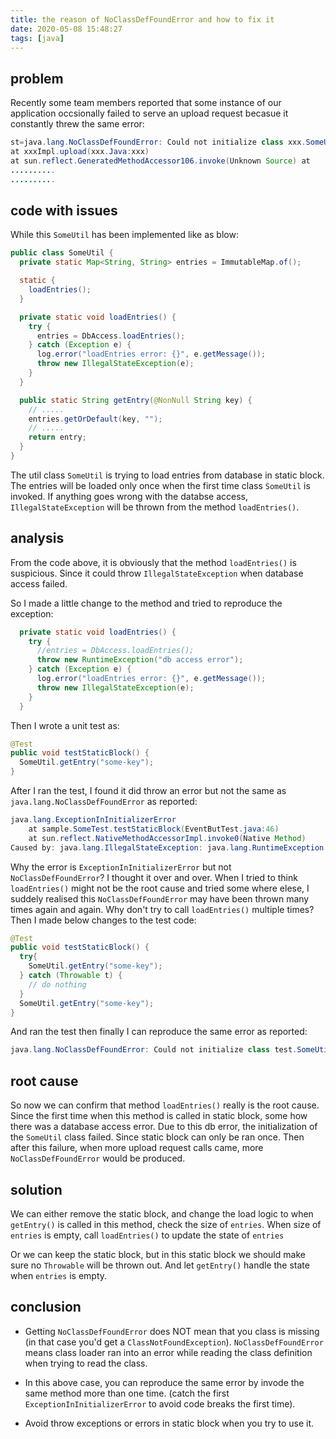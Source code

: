 ```yaml
---
title: the reason of NoClassDefFoundError and how to fix it
date: 2020-05-08 15:48:27
tags: [java]
---
```


## problem
Recently some team members reported that some instance of our application occsionally failed to serve an upload request becasue it constantly threw the same error:

```Java
st=java.lang.NoClassDefFoundError: Could not initialize class xxx.SomeUtil
at xxxImpl.upload(xxx.Java:xxx)
at sun.reflect.GeneratedMethodAccessor106.invoke(Unknown Source) at
..........
..........
```

## code with issues

While this `SomeUtil` has been implemented like as blow:

```Java
public class SomeUtil {
  private static Map<String, String> entries = ImmutableMap.of();

  static {
    loadEntries();
  }

  private static void loadEntries() {
    try {
      entries = DbAccess.loadEntries();
    } catch (Exception e) {
      log.error("loadEntries error: {}", e.getMessage());
      throw new IllegalStateException(e);
    }
  }

  public static String getEntry(@NonNull String key) {
    // .....
    entries.getOrDefault(key, "");
    // .....
    return entry;
  }
}
```

The util class `SomeUtil` is trying to load entries from database in static block.
The entries will be loaded only once when the first time  class `SomeUtil` is invoked.
If anything goes wrong with the databse access, `IllegalStateException` will be thrown from the method `loadEntries()`.

## analysis

From the code above, it is obviously that the method `loadEntries()` is suspicious.
Since it could throw `IllegalStateException` when database access failed.

So I made a little change to the method and tried to reproduce the exception:

```Java
  private static void loadEntries() {
    try {
      //entries = DbAccess.loadEntries();
      throw new RuntimeException("db access error");
    } catch (Exception e) {
      log.error("loadEntries error: {}", e.getMessage());
      throw new IllegalStateException(e);
    }
  }
```

Then I wrote a unit test as:

```Java
@Test
public void testStaticBlock() {
  SomeUtil.getEntry("some-key");
}
```

After I ran the test, I found it did throw an error but not the same as `java.lang.NoClassDefFoundError` as reported:

```Java
java.lang.ExceptionInInitializerError
	at sample.SomeTest.testStaticBlock(EventButTest.java:46)
	at sun.reflect.NativeMethodAccessorImpl.invoke0(Native Method)
Caused by: java.lang.IllegalStateException: java.lang.RuntimeException: db access error
```

Why the error is `ExceptionInInitializerError` but not `NoClassDefFoundError`?
I thought it over and over.
When I tried to think `loadEntries()` might not be the root cause and tried some where elese,
I suddely realised this `NoClassDefFoundError` may have been thrown many times again and again.
Why don't try to call `loadEntries()` multiple times?
Then I made below changes to the test code:

```Java
@Test
public void testStaticBlock() {
  try{
    SomeUtil.getEntry("some-key");
  } catch (Throwable t) {
    // do nothing
  }
  SomeUtil.getEntry("some-key");
}
```

And ran the test then finally I can reproduce the same error as reported:

```java
java.lang.NoClassDefFoundError: Could not initialize class test.SomeUtil
```

## root cause
So now we can confirm that method `loadEntries()` really is the root cause.
Since the first time when this method is called in static block, some how there was a database access error.
Due to this db error, the initialization of the `SomeUtil` class failed.
Since static block can only be ran once.
Then after this failure, when more upload request calls came, more `NoClassDefFoundError` would be produced.

## solution
We can either remove the static block, and change the load logic to when `getEntry()` is called in this method, check the size of `entries`. When size of `entries` is empty, call `loadEntries()` to update the state of `entries`

Or we can keep the static block, but in this static block we should make sure no `Throwable` will be thrown out.
And let `getEntry()` handle the state when `entries` is empty.


## conclusion

- Getting `NoClassDefFoundError` does NOT mean that you class is missing (in that case you'd get a `ClassNotFoundException`). `NoClassDefFoundError` means class loader ran into an error while reading the class definition when trying to read the class.

- In this above case, you can reproduce the same error by invode the same method more than one time. (catch the first `ExceptionInInitializerError` to avoid code breaks the first time).

- Avoid throw exceptions or errors in static block when you try to use it.
